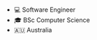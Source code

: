 - 💻 Software Engineer
- 🎓 BSc Computer Science
- 🇦🇺 Australia

<!---
aldringordon/aldringordon is a ✨ special ✨ repository because its `README.md` (this file) appears on your GitHub profile.
You can click the Preview link to take a look at your changes.
--->
